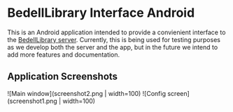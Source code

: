 
BedellLibrary Interface Android
===============================

This is an Android application intended to provide a convienient interface to the [BedellLibrary server](https://github.com/Chinchillord/Bedellibrary). Currently, this is being used for testing purposes as we develop both the server and the app, but in the future we intend to add more features and documentation.

Application Screenshots
-----------------------

![Main window](screenshot2.png | width=100) ![Config screen](screenshot1.png | width=100)
